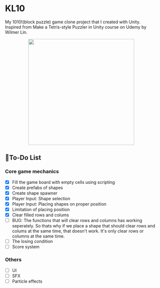 # KL10
My 1010!(block puzzle) game clone project that I created with Unity.<br>
Inspired from Make a Tetris-style Puzzler in Unity course on Udemy by Wilmer Lin.

<p align="center">
  <img src="https://user-images.githubusercontent.com/55895206/158063210-defc28f8-c7dd-447d-a73f-f9c9dda15fd8.gif" height="350px">
</p>

## 📝To-Do List
### Core game mechanics
- [x] Fill the game board with empty cells using scripting
- [x] Create prefabs of shapes
- [x] Create shape spawner
- [x] Player Input: Shape selection
- [x] Player Input: Placing shapes on proper position
- [x] Limitation of placing position
- [x] Clear filled rows and colums
- [ ] BUG: The functions that will clear rows and columns has working seperately. So thats why if we place a shape that should clear rows and colums at the same time, that doesn't work. It's only clear rows or columns at the same time.
- [ ] The losing condition
- [ ] Score system
### Others
- [ ] UI
- [ ] SFX
- [ ] Particle effects
